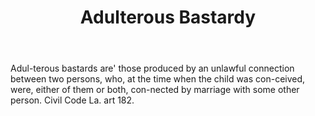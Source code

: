 ---
title: Adulterous Bastardy
letter: A
permalink: "/definitions/adulterous-bastardy.html"
body: Adul-terous bastards are' those produced by an unlawful connection between two
  persons, who, at the time when the child was con-ceived, were, either of them or
  both, con-nected by marriage with some other person. Civil Code La. art 182.
published_at: '2018-07-07'
source: Black's Law Dictionary
layout: post
---